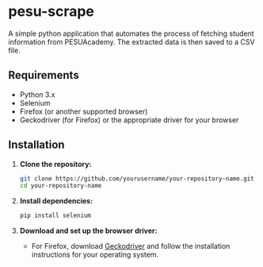 # pesu-scrape
A simple python application that automates the process of fetching student information from PESUAcademy. The extracted data is then saved to a CSV file.

## Requirements

- Python 3.x
- Selenium
- Firefox (or another supported browser)
- Geckodriver (for Firefox) or the appropriate driver for your browser

## Installation

1. **Clone the repository:**
   ```bash
   git clone https://github.com/yourusername/your-repository-name.git
   cd your-repository-name
   ```

2. **Install dependencies:**
   ```bash
   pip install selenium
   ```

3. **Download and set up the browser driver:**
   - For Firefox, download [Geckodriver](https://github.com/mozilla/geckodriver/releases) and follow the installation instructions for your operating system.

